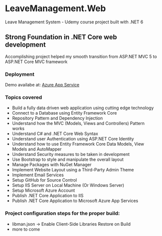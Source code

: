 # LeaveManagement.Web
Leave Management System - Udemy course project built with .NET 6

## Strong Foundation in .NET Core web development
Accomplishing project helped my smooth transition from ASP.NET MVC 5 to ASP.NET Core MVC framework

### Deployment
Demo availabe at:
[Azure App Service](https://leavemanagementweb20221029173908.azurewebsites.net/)

### Topics covered
- Build a fully data driven web application using cutting edge technology
- Connect to a Database using Entity Framework Core
- Repository Pattern and Dependency Injection
- Understand how the MVC (Models, Views and Controllers) Pattern works
- Understand C# and .NET Core Web Syntax
- Understand user Authentication using ASP.NET Core Identity
- Understand how to use Entity Framework Core Data Models, View Models and AutoMapper
- Understand Security measures to be taken in development
- Use Bootstrap to style and manipulate the overall layout
- Manage Packages with NuGet Manager
- Implement Website Layout using a Third-Party Admin Theme
- Implement Email Services 
- Setup GitHub for Source Control
- Setup IIS Server on Local Machine (Or Windows Server)
- Setup Microsoft Azure Account
- Publish .NET Core Application to IIS
- Publish .NET Core Application to Microsoft Azure App Services

### Project configuration steps for the proper build:
- libman.json -> Enable Client-Side Libraries Restore on Build
- more to come